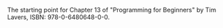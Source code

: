 The starting point for Chapter 13 of "Programming for Beginners" by Tim Lavers, ISBN: 978-0-6480648-0-0.
